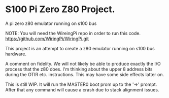 # S100 Pi Zero Z80  Project.
A pi zero z80 emulator running on s100 bus 

NOTE:  You will need the WireingPi repo in order to run this code.
https://github.com/WiringPi/WiringPi.git

This project is an attempt to create a z80 emulator running on s100 bus hardware.

A comment on fidelity.  We will not likely be able to produce exactly the I/O process
that the z80 does.  I'm thinking about the upper 8 address bits during the OTIR etc.
instructions.  This may have some side effects latter on.

This is still WIP.  It will run the MASTER0 boot prom up to the '->' prompt.  After
that any command will cause a crash due to stack alignment issues.
